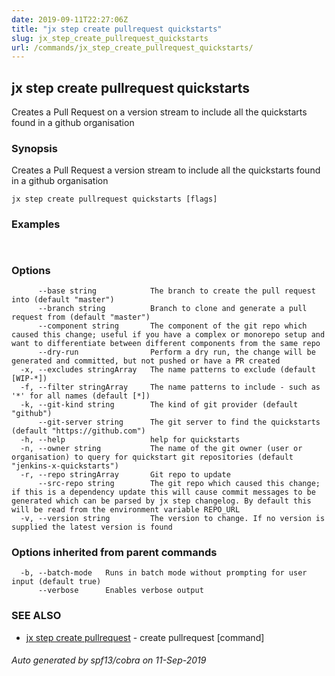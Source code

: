 ```yaml
---
date: 2019-09-11T22:27:06Z
title: "jx step create pullrequest quickstarts"
slug: jx_step_create_pullrequest_quickstarts
url: /commands/jx_step_create_pullrequest_quickstarts/
---
```

## jx step create pullrequest quickstarts

Creates a Pull Request on a version stream to include all the quickstarts found in a github organisation

### Synopsis

Creates a Pull Request a version stream to include all the quickstarts found in a github organisation

```
jx step create pullrequest quickstarts [flags]
```

### Examples

```
  
```

### Options

```
      --base string            The branch to create the pull request into (default "master")
      --branch string          Branch to clone and generate a pull request from (default "master")
      --component string       The component of the git repo which caused this change; useful if you have a complex or monorepo setup and want to differentiate between different components from the same repo
      --dry-run                Perform a dry run, the change will be generated and committed, but not pushed or have a PR created
  -x, --excludes stringArray   The name patterns to exclude (default [WIP-*])
  -f, --filter stringArray     The name patterns to include - such as '*' for all names (default [*])
  -k, --git-kind string        The kind of git provider (default "github")
      --git-server string      The git server to find the quickstarts (default "https://github.com")
  -h, --help                   help for quickstarts
  -n, --owner string           The name of the git owner (user or organisation) to query for quickstart git repositories (default "jenkins-x-quickstarts")
  -r, --repo stringArray       Git repo to update
      --src-repo string        The git repo which caused this change; if this is a dependency update this will cause commit messages to be generated which can be parsed by jx step changelog. By default this will be read from the environment variable REPO_URL
  -v, --version string         The version to change. If no version is supplied the latest version is found
```

### Options inherited from parent commands

```
  -b, --batch-mode   Runs in batch mode without prompting for user input (default true)
      --verbose      Enables verbose output
```

### SEE ALSO

* [jx step create pullrequest](/commands/jx_step_create_pullrequest/)	 - create pullrequest [command]

###### Auto generated by spf13/cobra on 11-Sep-2019
